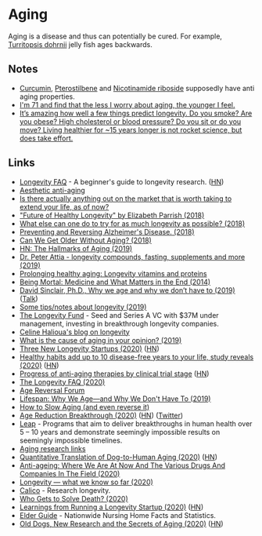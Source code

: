 # Aging

Aging is a disease and thus can potentially be cured. For example, [Turritopsis dohrnii](http://en.wikipedia.org/wiki/Turritopsis_dohrnii) jelly fish ages backwards.

## Notes

- [Curcumin](http://en.wikipedia.org/wiki/Curcumin), [Pterostilbene](http://en.wikipedia.org/wiki/Pterostilbene) and [Nicotinamide riboside](http://en.wikipedia.org/wiki/Nicotinamide_riboside) supposedly have anti aging properties.
- [I'm 71 and find that the less I worry about aging, the younger I feel.](https://www.reddit.com/r/longevity/comments/e7e6wa/motivation_for_a_long_life/)
- [It’s amazing how well a few things predict longevity. Do you smoke? Are you obese? High cholesterol or blood pressure? Do you sit or do you move? Living healthier for ~15 years longer is not rocket science, but does take effort.](https://twitter.com/davidasinclair/status/1259694358300852225)

## Links

- [Longevity FAQ](https://www.ldeming.com/longevityfaq/) - A beginner's guide to longevity research. ([HN](https://news.ycombinator.com/item?id=24320846))
- [Aesthetic anti-aging](https://www.reddit.com/r/longevity/comments/8q950u/aesthetic_antiaging/)
- [Is there actually anything out on the market that is worth taking to extend your life, as of now?](https://www.reddit.com/r/longevity/comments/8e3eov/is_there_actually_anything_out_on_the_market_that/)
- ["Future of Healthy Longevity" by Elizabeth Parrish (2018)](https://www.youtube.com/watch?v=92YyfMPqKVE)
- [What else can one do to try for as much longevity as possible? (2018)](https://www.reddit.com/r/longevity/comments/8a2xi2/what_else_can_one_do_to_try_for_as_much_longevity/)
- [Preventing and Reversing Alzheimer's Disease. (2018)](https://www.youtube.com/watch?v=Sq7uVZ_0D3U)
- [Can We Get Older Without Aging? (2018)](https://www.youtube.com/watch?v=HxY6H5vU8G4)
- [HN: The Hallmarks of Aging (2019)](https://news.ycombinator.com/item?id=18826833)
- [Dr. Peter Attia - longevity compounds, fasting, supplements and more (2019)](https://overcast.fm/+GJeif6tM4)
- [Prolonging healthy aging: Longevity vitamins and proteins](https://www.pnas.org/content/115/43/10836)
- [Being Mortal: Medicine and What Matters in the End (2014)](https://www.goodreads.com/book/show/20696006-being-mortal)
- [David Sinclair, Ph.D., Why we age and why we don’t have to (2019)](https://overcast.fm/+RxHFj_HuQ) ([Talk](https://www.youtube.com/watch?v=9nXop2lLDa4))
- [Some tips/notes about longevity (2019)](https://www.reddit.com/r/longevity/comments/dvoe62/some_questions_about_longevity/)
- [The Longevity Fund](https://www.longevity.vc/) - Seed and Series A VC with \$37M under management, investing in breakthrough longevity companies.
- [Celine Halioua's blog on longevity](https://medium.com/@celinehh)
- [What is the cause of aging in your opinion? (2019)](https://www.reddit.com/r/longevity/comments/e3gh09/what_is_the_cause_of_aging_in_your_opinion/)
- [Three New Longevity Startups (2020)](https://www.leafscience.org/three-groundbreaking-longevity-startups/) ([HN](https://news.ycombinator.com/item?id=22008159))
- [Healthy habits add up to 10 disease-free years to your life, study reveals (2020)](https://www.nhs.uk/news/lifestyle-and-exercise/healthy-habits-add-10-disease-free-years-your-life-study-reveals/) ([HN](https://news.ycombinator.com/item?id=22037516))
- [Progress of anti-aging therapies by clinical trial stage](https://www.lifespan.io/road-maps/the-rejuvenation-roadmap/) ([HN](https://news.ycombinator.com/item?id=22066494))
- [The Longevity FAQ (2020)](https://nintil.com/longevity/)
- [Age Reversal Forum](https://forum.age-reversal.net/)
- [Lifespan: Why We Age—and Why We Don't Have To (2019)](https://www.goodreads.com/book/show/43723901-lifespan)
- [How to Slow Aging (and even reverse it)](https://www.youtube.com/watch?v=QRt7LjqJ45k)
- [Age Reduction Breakthrough (2020)](https://joshmitteldorf.scienceblog.com/2020/05/11/age-reduction-breakthrough/) ([HN](https://news.ycombinator.com/item?id=23142932)) ([Twitter](https://twitter.com/davidasinclair/status/1259912928695857152))
- [Leap](https://wellcomeleap.org/) - Programs that aim to deliver breakthroughs in human health over 5 – 10 years and demonstrate seemingly impossible results on seemingly impossible timelines.
- [Aging research links](https://www.notion.so/40e0f73987aa46f39932647ba05925e6?v=3c79739323b5452c9de3210adf481c97)
- [Quantitative Translation of Dog-to-Human Aging (2020)](<https://www.cell.com/cell-systems/pdf/S2405-4712(20)30203-9.pdf>) ([HN](https://news.ycombinator.com/item?id=23730613))
- [Anti-ageing: Where We Are At Now And The Various Drugs And Companies In The Field (2020)](https://www.reddit.com/r/singularity/comments/hlm7i5/antiageing_where_we_are_at_now_and_the_various/)
- [Longevity — what we know so far (2020)](https://www.youtube.com/watch?v=R719BANcwkA)
- [Calico](https://www.calicolabs.com/) - Research longevity.
- [Who Gets to Solve Death? (2020)](https://divinations.substack.com/p/who-gets-to-solve-death)
- [Learnings from Running a Longevity Startup (2020)](https://www.celinehh.com/year-1-learnings) ([HN](https://news.ycombinator.com/item?id=24923116))
- [Elder Guide](https://elderguide.com/) - Nationwide Nursing Home Facts and Statistics.
- [Old Dogs, New Research and the Secrets of Aging (2020)](https://www.nytimes.com/2020/11/09/science/dogs-aging-behavior.html) ([HN](https://news.ycombinator.com/item?id=25083096))
